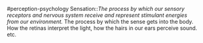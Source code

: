#perception-psychology 
Sensation::*The process by which our sensory receptors and nervous system receive and represent stimulant energies from our environment.* The process by which the sense gets into the body. How the retinas interpret the light, how the hairs in our ears perceive sound. etc.
<!--SR:!2024-02-03,1,230-->
